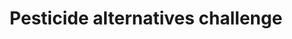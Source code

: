 ---
title: 'Pesticide alternatives challenge'
field: 'is.pesticide.challenge'
slug: 'is-pesticide-challenge'
description: 'Challenge a pesticide aims to control'
required: False
module: 'Pesticides'
cluster: 'Fsc'
policy: 'Free value. Repeat values.'
layout: 'fsc'
---